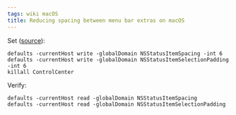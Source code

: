 ```yaml
---
tags: wiki macOS
title: Reducing spacing between menu bar extras on macOS
---
```


Set ([source](https://community.folivora.ai/t/bartender-controversy-tutorial-on-how-to-manage-menubar-status-items-via-btt/37429)):

```
defaults -currentHost write -globalDomain NSStatusItemSpacing -int 6
defaults -currentHost write -globalDomain NSStatusItemSelectionPadding -int 6
killall ControlCenter
```

Verify:

```
defaults -currentHost read -globalDomain NSStatusItemSpacing
defaults -currentHost read -globalDomain NSStatusItemSelectionPadding
```
